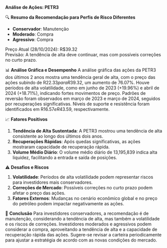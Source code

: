 **Análise de Ações: PETR3**

🔍 **Resumo da Recomendação para Perfis de Risco Diferentes**
- **Conservador**: Manutenção
- **Moderado**: Compra
- **Agressivo**: Compra

Preço Atual (28/10/2024): R$39.32  
Previsão: A tendência de alta deve continuar, mas com possíveis correções no curto prazo.

📊 **Análise Gráfica e Desempenho**
A análise gráfica das ações da PETR3 dos últimos 2 anos mostra uma tendência geral de alta, com o preço das ações subindo de R$22.33 para R$39.32, um aumento de 76.07%. Houve períodos de alta volatilidade, como em junho de 2023 (+19.96%) e abril de 2024 (+18.71%), indicando fortes movimentos de preço. Padrões de reversão foram observados em março de 2023 e março de 2024, seguidos por recuperações significativas. Níveis de suporte e resistência foram identificados em R$16.57 e R$43.59, respectivamente.

📈 **Fatores Positivos**
1. **Tendência de Alta Sustentada**: A PETR3 mostrou uma tendência de alta consistente ao longo dos últimos dois anos.
2. **Recuperações Rápidas**: Após quedas significativas, as ações mostraram capacidade de recuperação rápida.
3. **Volume Médio Diário**: O volume médio diário de 13,195,839 indica alta liquidez, facilitando a entrada e saída de posições.

⚠️ **Desafios e Riscos**
1. **Volatilidade**: Períodos de alta volatilidade podem representar riscos para investidores mais conservadores.
2. **Correções de Mercado**: Possíveis correções no curto prazo podem afetar o preço das ações.
3. **Fatores Externos**: Mudanças no cenário econômico global e no preço do petróleo podem impactar negativamente as ações.

📌 **Conclusão**
Para investidores conservadores, a recomendação é de manutenção, considerando a tendência de alta, mas também a volatilidade e os riscos de correções. Investidores moderados e agressivos podem considerar a compra, aproveitando a tendência de alta e a capacidade de recuperação rápida das ações. Sugere-se revisar a carteira periodicamente para ajustar a estratégia de acordo com as novas condições do mercado.